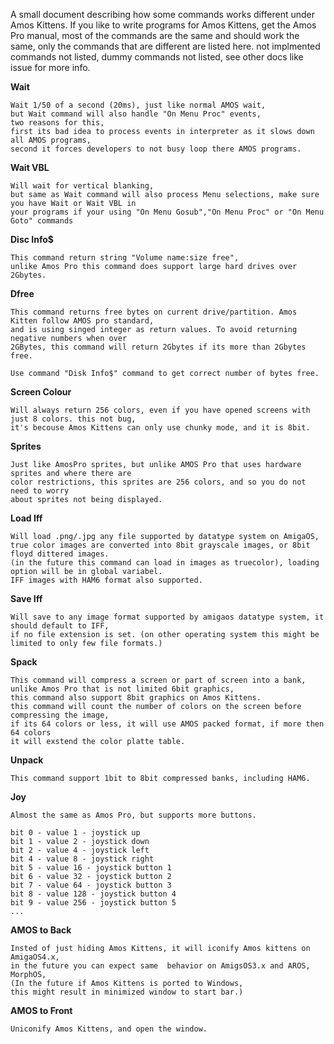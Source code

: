 

A small document describing how some commands works different under Amos Kittens.
If you like to write programs for Amos Kittens, get the Amos Pro manual, 
most of the commands are the same and should work the same, 
only the commands that are different are listed here.
not implmented commands not listed, dummy commands not listed, 
see other docs like issue for more info.


**Wait**

	Wait 1/50 of a second (20ms), just like normal AMOS wait, 
	but Wait command will also handle "On Menu Proc" events, 
	two reasons for this, 
	first its bad idea to process events in interpreter as it slows down all AMOS programs, 
	second it forces developers to not busy loop there AMOS programs.

**Wait VBL**
	
	Will wait for vertical blanking, 
	but same as Wait command will also process Menu selections, make sure you have Wait or Wait VBL in
	your programs if your using "On Menu Gosub","On Menu Proc" or "On Menu Goto" commands

**Disc Info$**

	This command return string "Volume name:size free",
	unlike Amos Pro this command does support large hard drives over 2Gbytes.

**Dfree**

	This command returns free bytes on current drive/partition. Amos Kitten follow AMOS pro standard,
	and is using singed integer as return values. To avoid returning negative numbers when over
	2GBytes, this command will return 2Gbytes if its more than 2Gbytes free.

	Use command "Disk Info$" command to get correct number of bytes free.

**Screen Colour**

	Will always return 256 colors, even if you have opened screens with just 8 colors. this not bug, 
	it's becouse Amos Kittens can only use chunky mode, and it is 8bit.

**Sprites**

	Just like AmosPro sprites, but unlike AMOS Pro that uses hardware sprites and where there are 
	color restrictions, this sprites are 256 colors, and so you do not need to worry 
	about sprites not being displayed.

**Load Iff**

	Will load .png/.jpg any file supported by datatype system on AmigaOS, 
	true color images are converted into 8bit grayscale images, or 8bit floyd dittered images.
	(in the future this command can load in images as truecolor), loading option will be in global variabel.
	IFF images with HAM6 format also supported.
	
**Save Iff**

	Will save to any image format supported by amigaos datatype system, it should default to IFF, 
	if no file extension is set. (on other operating system this might be limited to only few file formats.)

**Spack**

	This command will compress a screen or part of screen into a bank, 
	unlike Amos Pro that is not limited 6bit graphics,
	this command also support 8bit graphics on Amos Kittens.
	this command will count the number of colors on the screen before compressing the image,
	if its 64 colors or less, it will use AMOS packed format, if more then 64 colors 
	it will exstend the color platte table. 

**Unpack**

	This command support 1bit to 8bit compressed banks, including HAM6.
	
**Joy**

	Almost the same as Amos Pro, but supports more buttons.
	
	bit 0 - value 1 - joystick up
	bit 1 - value 2 - joystick down
	bit 2 - value 4 - joystick left
	bit 4 - value 8 - joystick right
	bit 5 - value 16 - joystick button 1
	bit 6 - value 32 - joystick button 2
	bit 7 - value 64 - joystick button 3
	bit 8 - value 128 - joystick button 4
	bit 9 - value 256 - joystick button 5
	...
	
**AMOS to Back**

	Insted of just hiding Amos Kittens, it will iconify Amos kittens on AmigaOS4.x, 
	in the future you can expect same  behavior on AmigsOS3.x and AROS, MorphOS, 
	(In the future if Amos Kittens is ported to Windows, 
	this might result in minimized window to start bar.)

**AMOS to Front**

	Uniconify Amos Kittens, and open the window.
